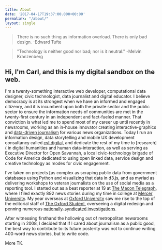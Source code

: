 ```yaml
---
title: About
date: '2017-04-17T19:37:00.000+00:00'
permalink: "/about/"
layout: single
---
```


> There is no such thing as information overload. There is only bad design.
> -Edward Tufte

> "Technology is neither good nor bad; nor is it neutral." -Melvin Kranzenberg

## Hi, I'm Carl, and this is my digital sandbox on the web. 

I'm a twenty-something interactive web developer, computational data designer, civic technologist, data journalist and digital educator. I believe democracy is at its strongest when we have an informed and engaged citizenry, and it is incumbent upon both the private sector and the public sector to ensure the information needs of communities are met in the twenty-first century in an independent and fact-fueled manner. That conviction is what led me to spend most of my career up until recently in newsrooms, working as an in-house innovator creating interactive-graphics and [data-driven journalism](http://towcenter.org/wp-content/uploads/) for various news organizations. Today I run an information design, data storytelling and mobile UX development consultancy called [cvl.digital](http://cvl.digital), and dedicate the rest of my time to [research]( in digital humanities and human data-interaction, as well as serving as Executive Director for Open Savannah, a local civic-technology brigade of Code for America dedicated to using open linked data, service design and creative technology as modes for civic engagement.

I've taken on projects [as complex as scraping public data from government databases using Python and visualizing that data in d3.js, and as myriad as delivering workshops to veteran journalists on the use of social media as a reporting tool. I started out as a beat reporter at 19 at [The Macon Telegraph](http://macon.com), where I filed exactly 892 news stories during my time in college at [Mercer University](http://mercer.edu). My year overseas at [Oxford University](http://oxford.edu) saw me rise to the top of the editorial staff of [The Oxford Student](http://oxfordstudent.com), overseeing a digital redesign and penning numerous [nationally-syndicated investigations](http://datavisualizi.ng/enterprise/print/the%20oxford%20student/slay-the-jews/).

After witnessing firsthand the hollowing out of metropolitan newsrooms starting in 2008, I decided that if I cared about journalism as a public good, the best way to contribute to its future posterity was not to continue writing 400-word news stories, but to write code. 

More TK.




